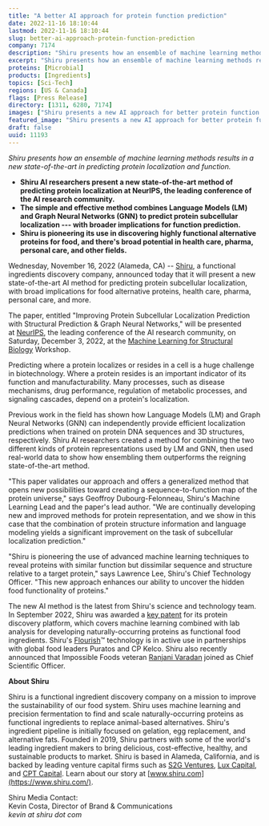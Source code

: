 ```yaml
---
title: "A better AI approach for protein function prediction"
date: 2022-11-16 18:10:44
lastmod: 2022-11-16 18:10:44
slug: better-ai-approach-protein-function-prediction
company: 7174
description: "Shiru presents how an ensemble of machine learning methods results in a new state-of-the-art in predicting protein localization and function."
excerpt: "Shiru presents how an ensemble of machine learning methods results in a new state-of-the-art in predicting protein localization and function."
proteins: [Microbial]
products: [Ingredients]
topics: [Sci-Tech]
regions: [US & Canada]
flags: [Press Release]
directory: [1311, 6280, 7174]
images: ["Shiru presents a new AI approach for better protein function prediction.jpg"]
featured_image: "Shiru presents a new AI approach for better protein function prediction.jpg"
draft: false
uuid: 11193
---
```

*Shiru presents how an ensemble of machine learning methods results in a
new state-of-the-art in predicting protein localization and function.*

-   **Shiru AI researchers present a new state-of-the-art method of
    predicting protein localization at NeurIPS, the leading conference
    of the AI research community.**
-   **The simple and effective method combines Language Models (LM) and
    Graph Neural Networks (GNN) to predict protein subcellular
    localization --- with broader implications for function
    prediction.**
-   **Shiru is pioneering its use in discovering highly functional
    alternative proteins for food, and there's broad potential in health
    care, pharma, personal care, and other fields.**

Wednesday, November 16, 2022 (Alameda, CA) --
[Shiru](https://shiru.com), a functional ingredients discovery company,
announced today that it will present a new state-of-the-art AI method
for predicting protein subcellular localization, with broad implications
for food alternative proteins, health care, pharma, personal care, and
more. 

The paper, entitled "Improving Protein Subcellular Localization
Prediction with Structural Prediction & Graph Neural Networks," will be
presented at [NeurIPS](https://nips.cc/), the leading conference of the
AI research community, on Saturday, December 3, 2022, at the [Machine
Learning for Structural Biology](https://www.mlsb.io/) Workshop.

Predicting where a protein localizes or resides in a cell is a huge
challenge in biotechnology. Where a protein resides is an important
indicator of its function and manufacturability. Many processes, such as
disease mechanisms, drug performance, regulation of metabolic processes,
and signaling cascades, depend on a protein's localization. 

Previous work in the field has shown how Language Models (LM) and Graph
Neural Networks (GNN) can independently provide efficient localization
predictions when trained on protein DNA sequences and 3D structures,
respectively. Shiru AI researchers created a method for combining the
two different kinds of protein representations used by LM and GNN, then
used real-world data to show how ensembling them outperforms the
reigning state-of-the-art method.

"This paper validates our approach and offers a generalized method that
opens new possibilities toward creating a sequence-to-function map of
the protein universe," says Geoffroy Dubourg-Felonneau, Shiru's Machine
Learning Lead and the paper's lead author. "We are continually
developing new and improved methods for protein representation, and we
show in this case that the combination of protein structure information
and language modeling yields a significant improvement on the task of
subcellular localization prediction."

"Shiru is pioneering the use of advanced machine learning techniques to
reveal proteins with similar function but dissimilar sequence and
structure relative to a target protein," says Lawrence Lee, Shiru's
Chief Technology Officer. "This new approach enhances our ability to
uncover the hidden food functionality of proteins." 

The new AI method is the latest from Shiru's science and technology
team. In September 2022, Shiru was awarded a [key
patent](https://www.shiru.com/post/ingredient-biotech-startup-shiru-awarded-key-patent-for-protein-discovery-platform/) for
its protein discovery platform, which covers machine learning combined
with lab analysis for developing naturally-occurring proteins as
functional food ingredients.
Shiru's [Flourish](https://www.shiru.com/approach/)™ technology is in
active use in partnerships with global food leaders Puratos and CP
Kelco. Shiru also recently announced that Impossible Foods
veteran [Ranjani
Varadan](https://www.shiru.com/post/in-conversation-with-dr-ranjani-varadan-shirus-new-chief-scientific-officer/) joined
as Chief Scientific Officer. 

**About Shiru**

Shiru is a functional ingredient discovery company on a mission to
improve the sustainability of our food system. Shiru uses machine
learning and precision fermentation to find and scale
naturally-occurring proteins as functional ingredients to replace
animal-based alternatives. Shiru's ingredient pipeline is initially
focused on gelation, egg replacement, and alternative fats. Founded in
2019, Shiru partners with some of the world's leading ingredient makers
to bring delicious, cost-effective, healthy, and sustainable products to
market. Shiru is based in Alameda, California, and is backed by leading
venture capital firms such as [S2G
Ventures](https://www.s2gventures.com/), [Lux
Capital](https://luxcapital.com/), and [CPT
Capital](https://cptcap.com/). Learn about our story
at [www.shiru.com](https://www.shiru.com/).

Shiru Media Contact:\
Kevin Costa, Director of Brand & Communications\
*kevin at shiru dot com*
